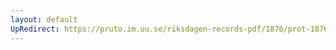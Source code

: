 ```yaml
---
layout: default
UpRedirect: https://pruto.im.uu.se/riksdagen-records-pdf/1876/prot-1876--ak--026/prot-1876--ak--026_016.pdf
---
```

